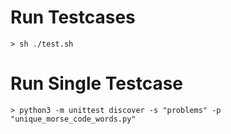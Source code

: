 # Run Testcases

`> sh ./test.sh`

# Run Single Testcase

`> python3 -m unittest discover -s "problems" -p "unique_morse_code_words.py"`
